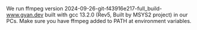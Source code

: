 We run ffmpeg version 2024-09-26-git-f43916e217-full_build-www.gyan.dev built with gcc 13.2.0 (Rev5, Built by MSYS2 project) in our PCs. Make sure you have ffmpeg added to PATH at environment variables.

